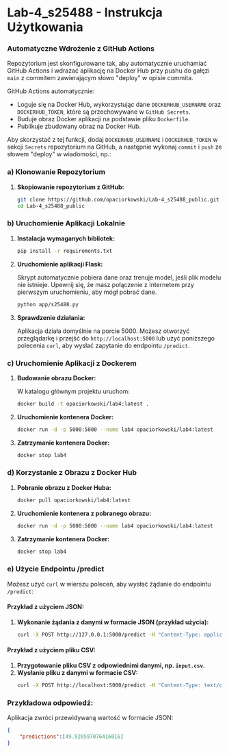 # Lab-4_s25488 - Instrukcja Użytkowania
### **Automatyczne Wdrożenie z GitHub Actions**

Repozytorium jest skonfigurowane tak, aby automatycznie uruchamiać GitHub Actions i wdrażać aplikację na Docker Hub przy pushu do gałęzi `main` z commitem zawierającym słowo "deploy" w opisie commita. 

GitHub Actions automatycznie:
- Loguje się na Docker Hub, wykorzystując dane `DOCKERHUB_USERNAME` oraz `DOCKERHUB_TOKEN`, które są przechowywane w `GitHub Secrets`.
- Buduje obraz Docker aplikacji na podstawie pliku `Dockerfile`.
- Publikuje zbudowany obraz na Docker Hub.

Aby skorzystać z tej funkcji, dodaj `DOCKERHUB_USERNAME` i `DOCKERHUB_TOKEN` w sekcji `Secrets` repozytorium na GitHub, a następnie wykonaj `commit` i `push` ze słowem "deploy" w wiadomości, np.:

### **a) Klonowanie Repozytorium**
1. **Skopiowanie repozytorium z GitHub:**

    ```bash
    git clone https://github.com/opaciorkowski/Lab-4_s25488_public.git
    cd Lab-4_s25488_public
    ```

### **b) Uruchomienie Aplikacji Lokalnie**
1. **Instalacja wymaganych bibliotek:**
    ```bash
    pip install -r requirements.txt
    ```
2. **Uruchomienie aplikacji Flask:**

    Skrypt automatycznie pobiera dane oraz trenuje model, jeśli plik modelu nie istnieje. Upewnij się, że masz połączenie z Internetem przy pierwszym uruchomieniu, aby mógł pobrać dane.
   
    ```bash
    python app/s25488.py
    ```

3. **Sprawdzenie działania:**

   Aplikacja działa domyślnie na porcie 5000. Możesz otworzyć przeglądarkę i przejść do `http://localhost:5000` lub użyć poniższego polecenia `curl`, aby wysłać zapytanie do endpointu `/predict`.

### **c) Uruchomienie Aplikacji z Dockerem**

1. **Budowanie obrazu Docker:**

    W katalogu głównym projektu uruchom:
    ```bash
    docker build -t opaciorkowski/lab4:latest .
    ```
2. **Uruchomienie kontenera Docker:**
    ```bash
    docker run -d -p 5000:5000 --name lab4 opaciorkowski/lab4:latest
    ```
3. **Zatrzymanie kontenera Docker:**
    ```bash
    docker stop lab4
    ```

### **d) Korzystanie z Obrazu z Docker Hub**

1. **Pobranie obrazu z Docker Huba:**

    ```bash
    docker pull opaciorkowski/lab4:latest
    ```
2. **Uruchomienie kontenera z pobranego obrazu:**
    ```bash
    docker run -d -p 5000:5000 --name lab4 opaciorkowski/lab4:latest
    ```
3. **Zatrzymanie kontenera Docker:**
    ```bash
    docker stop lab4
    ```

### **e) Użycie Endpointu /predict**

Możesz użyć `curl` w wierszu poleceń, aby wysłać żądanie do endpointu `/predict`:

#### Przykład z użyciem JSON:
1. **Wykonanie żądania z danymi w formacie JSON (przykład użycia):**
    ```bash
    curl -X POST http://127.0.0.1:5000/predict -H "Content-Type: application/json" -d "[\"male\", \"other\", \"yes\", \"no\", \"yes\", \"yes\", 6.2, 8.09, 0.2, 0.88915, 12, \"high\", \"other\"]"
    ```

#### Przykład z użyciem pliku CSV:
1. **Przygotowanie pliku CSV z odpowiednimi danymi, np. `input.csv`.**
2. **Wysłanie pliku z danymi w formacie CSV:**
    ```bash
    curl -X POST http://localhost:5000/predict -H "Content-Type: text/csv" --data-binary @input.csv
    ```

### **Przykładowa odpowiedź:**
Aplikacja zwróci przewidywaną wartość w formacie JSON:

```json
{
    "predictions":[49.920597076416016]
}